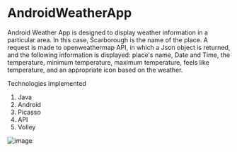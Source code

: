 # AndroidWeatherApp

Android Weather App is designed to display weather information in a particular area. In this case, Scarborough is the name of the place.
A request is made to openweathermap API, in which a Json object is returned, and the following information is displayed: place's name, Date and Time, the temperature, minimum temperature, maximum temperature, feels like temperature,
and an appropriate icon based on the weather.  

Technologies implemented
1. Java
2. Android
3. Picasso
4. API
5. Volley


![image](https://user-images.githubusercontent.com/71110680/173283585-b4566aec-669e-41e0-981b-ba09371a0da3.png)




